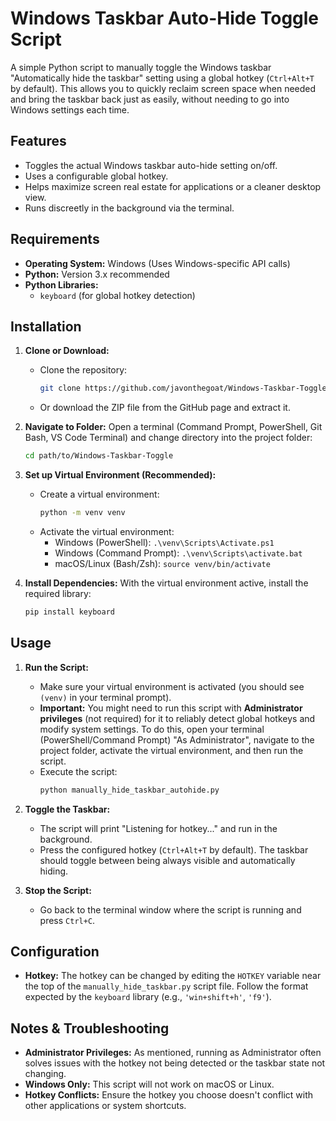 # Windows Taskbar Auto-Hide Toggle Script

A simple Python script to manually toggle the Windows taskbar "Automatically hide the taskbar" setting using a global hotkey (`Ctrl+Alt+T` by default). This allows you to quickly reclaim screen space when needed and bring the taskbar back just as easily, without needing to go into Windows settings each time.

## Features

*   Toggles the actual Windows taskbar auto-hide setting on/off.
*   Uses a configurable global hotkey.
*   Helps maximize screen real estate for applications or a cleaner desktop view.
*   Runs discreetly in the background via the terminal.

## Requirements

*   **Operating System:** Windows (Uses Windows-specific API calls)
*   **Python:** Version 3.x recommended
*   **Python Libraries:**
    *   `keyboard` (for global hotkey detection)

## Installation

1.  **Clone or Download:**
    *   Clone the repository:
        ```bash
        git clone https://github.com/javonthegoat/Windows-Taskbar-Toggle.git
        ```
    *   Or download the ZIP file from the GitHub page and extract it.

2.  **Navigate to Folder:**
    Open a terminal (Command Prompt, PowerShell, Git Bash, VS Code Terminal) and change directory into the project folder:
    ```bash
    cd path/to/Windows-Taskbar-Toggle
    ```

3.  **Set up Virtual Environment (Recommended):**
    *   Create a virtual environment:
        ```bash
        python -m venv venv
        ```
    *   Activate the virtual environment:
        *   Windows (PowerShell): `.\venv\Scripts\Activate.ps1`
        *   Windows (Command Prompt): `.\venv\Scripts\activate.bat`
        *   macOS/Linux (Bash/Zsh): `source venv/bin/activate`

4.  **Install Dependencies:**
    With the virtual environment active, install the required library:
    ```bash
    pip install keyboard
    ```

## Usage

1.  **Run the Script:**
    *   Make sure your virtual environment is activated (you should see `(venv)` in your terminal prompt).
    *   **Important:** You might need to run this script with **Administrator privileges** (not required) for it to reliably detect global hotkeys and modify system settings. To do this, open your terminal (PowerShell/Command Prompt) "As Administrator", navigate to the project folder, activate the virtual environment, and then run the script.
    *   Execute the script:
        ```bash
        python manually_hide_taskbar_autohide.py
        ```

2.  **Toggle the Taskbar:**
    *   The script will print "Listening for hotkey..." and run in the background.
    *   Press the configured hotkey (`Ctrl+Alt+T` by default). The taskbar should toggle between being always visible and automatically hiding.

3.  **Stop the Script:**
    *   Go back to the terminal window where the script is running and press `Ctrl+C`.

## Configuration

*   **Hotkey:** The hotkey can be changed by editing the `HOTKEY` variable near the top of the `manually_hide_taskbar.py` script file. Follow the format expected by the `keyboard` library (e.g., `'win+shift+h'`, `'f9'`).

## Notes & Troubleshooting

*   **Administrator Privileges:** As mentioned, running as Administrator often solves issues with the hotkey not being detected or the taskbar state not changing.
*   **Windows Only:** This script will not work on macOS or Linux.
*   **Hotkey Conflicts:** Ensure the hotkey you choose doesn't conflict with other applications or system shortcuts.
